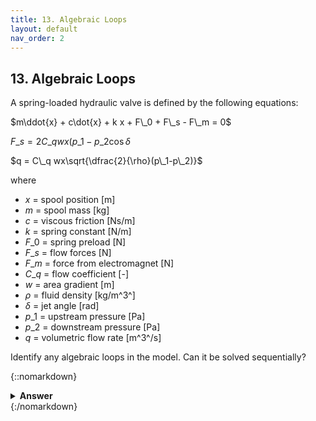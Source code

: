 ```yaml
---
title: 13. Algebraic Loops
layout: default
nav_order: 2
---
```


## 13. Algebraic Loops

A spring-loaded hydraulic valve is defined by the following equations:

$m\ddot{x} + c\dot{x} + k x + F\_0 + F\_s - F\_m = 0$

$F\_s = 2 C\_q wx(p\_1-p\_2\cos{\delta}$

$q = C\_q wx\sqrt{\dfrac{2}{\rho}(p\_1-p\_2)}$

where

* $x$ = spool position [m]
* $m$ = spool mass [kg]
* $c$ = viscous friction [Ns/m]
* $k$ = spring constant [N/m]
* $F\_0$ = spring preload [N]
* $F\_s$ = flow forces [N]
* $F\_m$ = force from electromagnet [N]
* $C\_q$ = flow coefficient [-]
* $w$ = area gradient [m]
* $\rho$ = fluid density [kg/m^3^]
* $\delta$ = jet angle [rad]
* $p\_1$ = upstream pressure [Pa]
* $p\_2$ = downstream pressure [Pa]
* $q$ = volumetric flow rate [m^3^/s]

Identify any algebraic loops in the model. Can it be solved sequentially?

{::nomarkdown}<details><summary><strong>Answer</strong></summary>{:/nomarkdown}
There is an algebraic loop between first and second equation, which both contain the variable $x$.

In this case the two equationsa are both linear, so it is possible to eliminate the algebraic loop by eliminating variable $F\_s$ and merge the two equations.
{::nomarkdown}</details>{:/nomarkdown}
